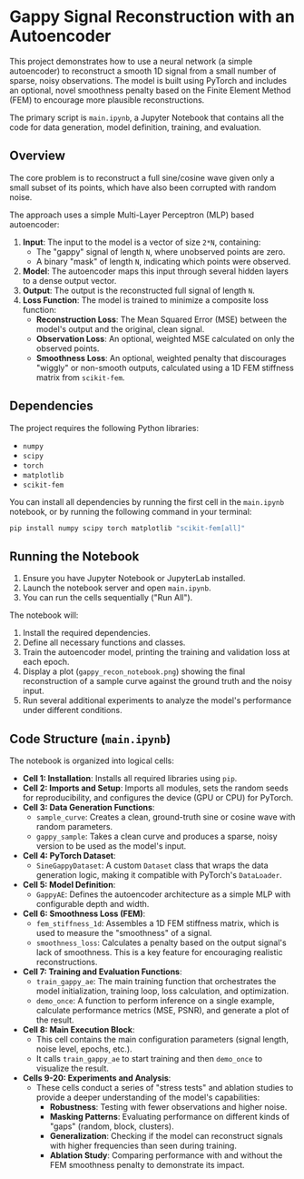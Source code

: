 # Gappy Signal Reconstruction with an Autoencoder

This project demonstrates how to use a neural network (a simple autoencoder) to reconstruct a smooth 1D signal from a small number of sparse, noisy observations. The model is built using PyTorch and includes an optional, novel smoothness penalty based on the Finite Element Method (FEM) to encourage more plausible reconstructions.

The primary script is `main.ipynb`, a Jupyter Notebook that contains all the code for data generation, model definition, training, and evaluation.

## Overview

The core problem is to reconstruct a full sine/cosine wave given only a small subset of its points, which have also been corrupted with random noise.

The approach uses a simple Multi-Layer Perceptron (MLP) based autoencoder:
1.  **Input**: The input to the model is a vector of size `2*N`, containing:
    *   The "gappy" signal of length `N`, where unobserved points are zero.
    *   A binary "mask" of length `N`, indicating which points were observed.
2.  **Model**: The autoencoder maps this input through several hidden layers to a dense output vector.
3.  **Output**: The output is the reconstructed full signal of length `N`.
4.  **Loss Function**: The model is trained to minimize a composite loss function:
    *   **Reconstruction Loss**: The Mean Squared Error (MSE) between the model's output and the original, clean signal.
    *   **Observation Loss**: An optional, weighted MSE calculated on only the observed points.
    *   **Smoothness Loss**: An optional, weighted penalty that discourages "wiggly" or non-smooth outputs, calculated using a 1D FEM stiffness matrix from `scikit-fem`.

## Dependencies

The project requires the following Python libraries:
- `numpy`
- `scipy`
- `torch`
- `matplotlib`
- `scikit-fem`

You can install all dependencies by running the first cell in the `main.ipynb` notebook, or by running the following command in your terminal:

```bash
pip install numpy scipy torch matplotlib "scikit-fem[all]"
```

## Running the Notebook

1.  Ensure you have Jupyter Notebook or JupyterLab installed.
2.  Launch the notebook server and open `main.ipynb`.
3.  You can run the cells sequentially ("Run All").

The notebook will:
1.  Install the required dependencies.
2.  Define all necessary functions and classes.
3.  Train the autoencoder model, printing the training and validation loss at each epoch.
4.  Display a plot (`gappy_recon_notebook.png`) showing the final reconstruction of a sample curve against the ground truth and the noisy input.
5.  Run several additional experiments to analyze the model's performance under different conditions.

## Code Structure (`main.ipynb`)

The notebook is organized into logical cells:

- **Cell 1: Installation**: Installs all required libraries using `pip`.
- **Cell 2: Imports and Setup**: Imports all modules, sets the random seeds for reproducibility, and configures the device (GPU or CPU) for PyTorch.
- **Cell 3: Data Generation Functions**:
    - `sample_curve`: Creates a clean, ground-truth sine or cosine wave with random parameters.
    - `gappy_sample`: Takes a clean curve and produces a sparse, noisy version to be used as the model's input.
- **Cell 4: PyTorch Dataset**:
    - `SineGappyDataset`: A custom `Dataset` class that wraps the data generation logic, making it compatible with PyTorch's `DataLoader`.
- **Cell 5: Model Definition**:
    - `GappyAE`: Defines the autoencoder architecture as a simple MLP with configurable depth and width.
- **Cell 6: Smoothness Loss (FEM)**:
    - `fem_stiffness_1d`: Assembles a 1D FEM stiffness matrix, which is used to measure the "smoothness" of a signal.
    - `smoothness_loss`: Calculates a penalty based on the output signal's lack of smoothness. This is a key feature for encouraging realistic reconstructions.
- **Cell 7: Training and Evaluation Functions**:
    - `train_gappy_ae`: The main training function that orchestrates the model initialization, training loop, loss calculation, and optimization.
    - `demo_once`: A function to perform inference on a single example, calculate performance metrics (MSE, PSNR), and generate a plot of the result.
- **Cell 8: Main Execution Block**:
    - This cell contains the main configuration parameters (signal length, noise level, epochs, etc.).
    - It calls `train_gappy_ae` to start training and then `demo_once` to visualize the result.
- **Cells 9-20: Experiments and Analysis**:
    - These cells conduct a series of "stress tests" and ablation studies to provide a deeper understanding of the model's capabilities:
        - **Robustness**: Testing with fewer observations and higher noise.
        - **Masking Patterns**: Evaluating performance on different kinds of "gaps" (random, block, clusters).
        - **Generalization**: Checking if the model can reconstruct signals with higher frequencies than seen during training.
        - **Ablation Study**: Comparing performance with and without the FEM smoothness penalty to demonstrate its impact.
